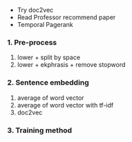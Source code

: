* Try doc2vec
* Read Professor recommend paper
* Temporal Pagerank


### 1. Pre-process
1. lower + split by space
2. lower + ekphrasis + remove stopword

### 2. Sentence embedding
1. average of word vector
2. average of word vector with tf-idf
3. doc2vec

### 3. Training method